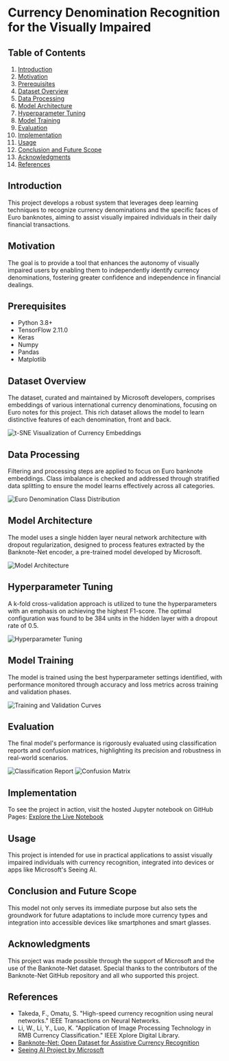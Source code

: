# Currency Denomination Recognition for the Visually Impaired

## Table of Contents

1.  [Introduction](#introduction)
2.  [Motivation](#motivation)
3.  [Prerequisites](#prerequisites)
4.  [Dataset Overview](#dataset-overview)
5.  [Data Processing](#data-processing)
6.  [Model Architecture](#model-architecture)
7.  [Hyperparameter Tuning](#hyperparameter-tuning)
8.  [Model Training](#model-training)
9.  [Evaluation](#evaluation)
10. [Implementation](#implementation)
11. [Usage](#usage)
12. [Conclusion and Future Scope](#conclusion-and-future-scope)
13. [Acknowledgments](#acknowledgments)
14. [References](#references)

## Introduction

This project develops a robust system that leverages deep learning techniques to recognize currency denominations and the specific faces of Euro banknotes, aiming to assist visually impaired individuals in their daily financial transactions.

## Motivation

The goal is to provide a tool that enhances the autonomy of visually impaired users by enabling them to independently identify currency denominations, fostering greater confidence and independence in financial dealings.

## Prerequisites

-   Python 3.8+
-   TensorFlow 2.11.0
-   Keras
-   Numpy
-   Pandas
-   Matplotlib

## Dataset Overview

The dataset, curated and maintained by Microsoft developers, comprises embeddings of various international currency denominations, focusing on Euro notes for this project. This rich dataset allows the model to learn distinctive features of each denomination, front and back.

![t-SNE Visualization of Currency Embeddings](figures/t_sne.png)

## Data Processing

Filtering and processing steps are applied to focus on Euro banknote embeddings. Class imbalance is checked and addressed through stratified data splitting to ensure the model learns effectively across all categories.

![Euro Denomination Class Distribution](figures/class_distribution.png)

## Model Architecture

The model uses a single hidden layer neural network architecture with dropout regularization, designed to process features extracted by the Banknote-Net encoder, a pre-trained model developed by Microsoft.

![Model Architecture](figures/architecture.png)

## Hyperparameter Tuning

A k-fold cross-validation approach is utilized to tune the hyperparameters with an emphasis on achieving the highest F1-score. The optimal configuration was found to be 384 units in the hidden layer with a dropout rate of 0.5.

![Hyperparameter Tuning](figures/hyperparameter_tuning.png)

## Model Training

The model is trained using the best hyperparameter settings identified, with performance monitored through accuracy and loss metrics across training and validation phases.

![Training and Validation Curves](figures/loss_accuracy.png)

## Evaluation

The final model's performance is rigorously evaluated using classification reports and confusion matrices, highlighting its precision and robustness in real-world scenarios.

![Classification Report](figures/classification_report.png) ![Confusion Matrix](figures/conf_mat.png)

## Implementation
To see the project in action, visit the hosted Jupyter notebook on GitHub Pages:
[Explore the Live Notebook](https://acm40960.github.io/project-currency-denomination-recognition-23200555/)

## Usage

This project is intended for use in practical applications to assist visually impaired individuals with currency recognition, integrated into devices or apps like Microsoft's Seeing AI.

## Conclusion and Future Scope

This model not only serves its immediate purpose but also sets the groundwork for future adaptations to include more currency types and integration into accessible devices like smartphones and smart glasses.

## Acknowledgments

This project was made possible through the support of Microsoft and the use of the Banknote-Net dataset. Special thanks to the contributors of the Banknote-Net GitHub repository and all who supported this project.

## References

-   Takeda, F., Omatu, S. "High-speed currency recognition using neural networks." IEEE Transactions on Neural Networks.
-   Li, W., Li, Y., Luo, K. "Application of Image Processing Technology in RMB Currency Classification." IEEE Xplore Digital Library.
-   [Banknote-Net: Open Dataset for Assistive Currency Recognition](https://github.com/microsoft/banknote-net)
-   [Seeing AI Project by Microsoft](https://www.microsoft.com/en-us/ai/seeing-ai)
